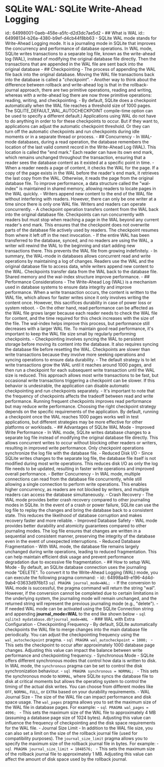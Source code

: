 # SQLite WAL: SQLite Write-Ahead Logging
id:: 64998001-0aeb-458e-a5fc-d2d3dc7ae5d2
	- ## What is WAL
	  id:: 64998134-b26a-4380-b9ef-d4cb44f8bb63
		- SQLite WAL mode stands for Write-Ahead Logging mode. It is a journaling mode in SQLite that improves the concurrency and performance of database operations. In WAL mode, SQLite writes transactions to a separate log file, known as the write-ahead log (WAL), instead of modifying the original database file directly. Then the transactions that are appended in the WAL file are sent back into the original database
	- ## Checkpointing
		- The process of appending the WAL file back into the original database. Moving the WAL file transactions back into the database is called a "*checkpoint*".
		- Another way to think about the difference between rollback and write-ahead log is that in the rollback-journal approach, there are two primitive operations, reading and writing, whereas with a write-ahead log there are now three primitive operations: reading, writing, and checkpointing.
		- By default, SQLite does a checkpoint automatically when the WAL file reaches a threshold size of 1000 pages. The SQLITE_DEFAULT_WAL_AUTOCHECKPOINT compile-time option can be used to specify a different default.) Applications using WAL do not have to do anything in order to for these checkpoints to occur. But if they want to, applications can adjust the automatic checkpoint threshold. Or they can turn off the automatic checkpoints and run checkpoints during idle moments or in a separate thread or process.
	- ## Concurrency
		- In WAL-mode databases, during a read operation, the database remembers the location of the last valid commit record in the Write-Ahead Log (WAL). This location is called the "end mark." Each reader can have its own end mark, which remains unchanged throughout the transaction, ensuring that a reader sees the database content as it existed at a specific point in time.
		- When a reader needs a page of content, it checks the WAL for the page. If a copy of the page exists in the WAL before the reader's end mark, it retrieves the last copy from the WAL. Otherwise, it reads the page from the original database file. To improve performance, a data structure called the "wal-index" is maintained in shared memory, allowing readers to locate pages in the WAL quickly.
		- Writers append new content to the end of the WAL file without interfering with readers. However, there can only be one writer at a time since there is only one WAL file. Writers and readers can operate concurrently.
		- A checkpoint operation transfers content from the WAL back into the original database file. Checkpoints can run concurrently with readers but must stop when reaching a page in the WAL beyond any current reader's end mark. This ensures that the checkpoint does not overwrite parts of the database file actively used by readers. The checkpoint resumes from where it left off in the next invocation.
		- If the entire WAL has been transferred to the database, synced, and no readers are using the WAL, a writer will rewind the WAL to the beginning and start adding new transactions there. This prevents the WAL file from growing indefinitely.
		- In summary, the WAL-mode in databases allows concurrent read and write operations by maintaining a log of changes. Readers use the WAL and the original database file to access data, while writers append new content to the WAL. Checkpoints transfer data from the WAL back to the database file. Shared memory and the wal-index structure improve performance.
	- ## Performance Considerations
		- The Write-Ahead Log (WAL) is a mechanism used in database systems to ensure data integrity and improve performance. When a write transaction occurs, the content is written to the WAL file, which allows for faster writes since it only involves writing the content once. However, this sacrifices durability in case of power loss or system reboot.
		- On the other hand, read performance can be affected as the WAL file grows larger because each reader needs to check the WAL file for content, and the time required for this check increases with the size of the file. The wal-index helps improve this process, but performance still decreases with a larger WAL file. To maintain good read performance, it's important to keep the WAL file size small by regularly performing checkpoints.
		- Checkpointing involves syncing the WAL to persistent storage before moving its content into the database. It also requires syncing the database file before resetting the WAL. Checkpoints are slower than write transactions because they involve more seeking operations and syncing operations to ensure data durability.
		- The default strategy is to let write transactions grow the WAL until it reaches around 1000 pages, and then run a checkpoint for each subsequent write transaction until the WAL size is reduced. This approach allows most write transactions to be fast, but occasional write transactions triggering a checkpoint can be slower. If this behavior is undesirable, the application can disable automatic checkpointing and run checkpoints separately.
		- It's important to note that the frequency of checkpoints affects the tradeoff between read and write performance. Running frequent checkpoints improves read performance but may reduce write performance. Choosing the right checkpoint strategy depends on the specific requirements of the application. By default, running a checkpoint once the WAL reaches 1000 pages works well in test applications, but different strategies may be more effective for other platforms or workloads.
	- ## Advantages of SQLite WAL Mode
		- Improved Write Performance
			- In WAL mode, SQLite writes database changes to a separate log file instead of modifying the original database file directly. This allows concurrent writes to occur without blocking other readers or writers, resulting in improved write performance. Only checkpoint operations synchronize the log file with the database file.
		- Reduced Disk I/O
			- Since SQLite writes changes to the separate log file, the database file itself is not modified during most write operations. This reduces disk I/O as only the log file needs to be updated, resulting in faster write operations and improved overall performance.
		- Better Concurrency
			- In WAL mode, multiple connections can read from the database file concurrently, while still allowing a single connection to perform write operations. This enables higher concurrency, as readers are not blocked by writers, and multiple readers can access the database simultaneously.
		- Crash Recovery
			- The WAL mode provides better crash recovery compared to other journaling modes in SQLite. In the event of a crash or power failure, SQLite can use the log file to replay the changes and bring the database back to a consistent state. This reduces the likelihood of database corruption and makes recovery faster and more reliable.
		- Improved Database Safety
			- WAL mode provides better durability and atomicity guarantees compared to other journaling modes. The log file ensures that changes are written in a sequential and consistent manner, preserving the integrity of the database even in the event of unexpected interruptions.
		- Reduced Database Fragmentation
			- With WAL mode, the database file remains largely unchanged during write operations, leading to reduced fragmentation. This can help maintain efficient disk usage and prevent performance degradation due to excessive file fragmentation.
	- ## How to setup WAL Mode
		- By default, an SQLite database connection uses the journaling mode "DELETE". To convert it to the Write-Ahead Logging (WAL) mode, you can execute the following pragma command:
			- id:: 64998a49-e196-4d4d-9ab4-03633d976b13
			  ```sql
			  PRAGMA journal_mode=WAL;
			  ```
		- If the conversion to WAL mode is successful, the pragma command will return the string "wal". However, if the conversion cannot be completed due to certain limitations in the underlying system, the journaling mode will remain unchanged, and the returned string will represent the previous journaling mode (e.g., "delete").
		- If needed WAL mode can be activated using the SQLite Connection string and appending **journal_mode=WAL** to the end like shown below
			- ```sql
			  sqlite3 mydatabase.db?journal_mode=WAL
			  ```
		- ### WAL with Extra Configuration
			- Checkpointing Frequency
				- By default, SQLite automatically checkpoints the WAL file to merge changes into the main database file periodically. You can adjust the checkpointing frequency using the `wal_autocheckpoint` pragma.
					- ```sql
					   PRAGMA wal_autocheckpoint = 1000;
					   ```
				- This sets the checkpoint to occur after approximately 1000 database page changes. Adjusting this value can impact the balance between write performance and checkpointing frequency.
			- Synchronous Mode
				- SQLite offers different synchronous modes that control how data is written to disk. In WAL mode, the `synchronous` pragma can be set to control the disk synchronization behaviour.
					- ```sql
					   PRAGMA synchronous = NORMAL;
					   ```
				- This sets the synchronous mode to `NORMAL`, where SQLite syncs the database file to disk at critical moments but allows the operating system to control the timing of the actual disk writes. You can choose from different modes like `OFF`, `NORMAL`, `FULL`, or `EXTRA` based on your durability requirements.
			- WAL Journal Size
				- The size of the WAL file can impact performance and disk space usage. The `wal_pages` pragma allows you to set the maximum size of the WAL file in database pages. For example:
					- ```sql
					   PRAGMA wal_pages = 4096;
					   ```
				- This sets the maximum size of the WAL file to approximately 4 MB (assuming a database page size of 1024 bytes). Adjusting this value can influence the frequency of checkpointing and the disk space requirements for the WAL file.
			- Journal Size Limit
				- In addition to the WAL file size, you can also set a limit on the size of the rollback journal file (used for compatibility purposes). The `journal_size_limit` pragma allows you to specify the maximum size of the rollback journal file in bytes. For example:
					- ```sql
					   PRAGMA journal_size_limit = 1048576;
					   ```
				- This sets the maximum size of the rollback journal file to approximately 1 MB. Adjusting this value can affect the amount of disk space used by the rollback journal.